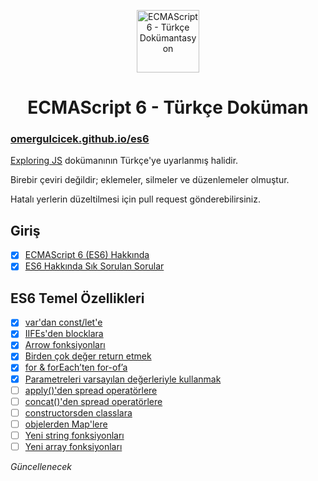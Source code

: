 <p align="center">
<img src="https://omergulcicek.com/img/es6.png" alt="ECMAScript 6 - Türkçe Dokümantasyon" height="100">
</p>

<h1 align="center">ECMAScript 6 - Türkçe Doküman</h1>

<h3><a href="https://omergulcicek.github.io/es6/">omergulcicek.github.io/es6</a></h3>

<a href="http://exploringjs.com/es6/">Exploring JS</a> dokümanının Türkçe'ye uyarlanmış halidir.

Birebir çeviri değildir; eklemeler, silmeler ve düzenlemeler olmuştur.

Hatalı yerlerin düzeltilmesi için pull request gönderebilirsiniz.

<h2>Giriş</h2>

- [x] <a href="https://omergulcicek.github.io/es6/giris/ecmascript-6-hakkinda">ECMAScript 6 (ES6) Hakkında</a>
- [x] <a href="https://omergulcicek.github.io/es6/giris/es6-hakkinda-sss">ES6 Hakkında Sık Sorulan Sorular</a>

<h2>ES6 Temel Özellikleri</h2>

- [x] <a href="https://omergulcicek.github.io/es6/es6-temel-ozellikleri/var-dan-const-let-e">var'dan const/let'e</a>
- [x] <a href="https://omergulcicek.github.io/es6/es6-temel-ozellikleri/iifes-den-blocklara">IIFEs'den blocklara</a>
- [x] <a href="https://omergulcicek.github.io/es6/es6-temel-ozellikleri/arrow-fonksiyonlari">Arrow fonksiyonları</a>
- [x] <a href="https://omergulcicek.github.io/es6/es6-temel-ozellikleri/birden-cok-deger-return-etmek">Birden çok değer return etmek</a>
- [x] <a href="https://omergulcicek.github.io/es6/es6-temel-ozellikleri/for-foreach-ten-for-of-a">for & forEach’ten for-of’a</a>
- [x] <a href="https://omergulcicek.github.io/es6/es6-temel-ozellikleri/parametreleri-varsayilan-degerleriyle-kullanmak">Parametreleri varsayılan değerleriyle kullanmak</a>
- [ ] <a href="https://omergulcicek.github.io/es6/es6-temel-ozellikleri/applyden-spread-operatorlere">apply()'den spread operatörlere</a>
- [ ] <a href="https://omergulcicek.github.io/es6/es6-temel-ozellikleri/concatden-spread-operatorlere">concat()'den spread operatörlere</a>
- [ ] <a href="https://omergulcicek.github.io/es6/es6-temel-ozellikleri/constructorsden-classlara">constructorsden classlara</a>
- [ ] <a href="https://omergulcicek.github.io/es6/es6-temel-ozellikleri/objelerden-maplere">objelerden Map'lere</a>
- [ ] <a href="https://omergulcicek.github.io/es6/es6-temel-ozellikleri/yeni-string-fonskyionlari">Yeni string fonksiyonları</a>
- [ ] <a href="https://omergulcicek.github.io/es6/es6-temel-ozellikleri/yeni-array-fonksiyonlari">Yeni array fonksiyonları</a>

<i>Güncellenecek</i>
